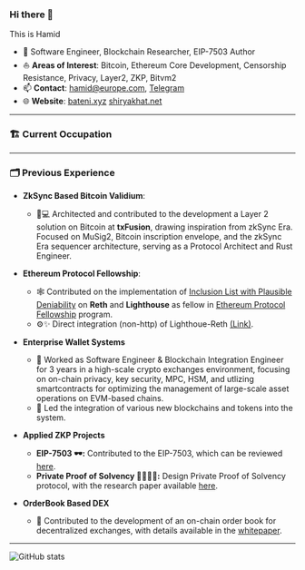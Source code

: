 ### Hi there 👋

This is Hamid

- 🔭 Software Engineer, Blockchain Researcher, EIP-7503 Author
- ⛵ **Areas of Interest**: Bitcoin, Ethereum Core Development, Censorship Resistance, Privacy, Layer2, ZKP, Bitvm2
- 📫 **Contact**: [hamid@europe.com](mailto:hamid@europe.com), [Telegram](https://t.me/newbateni)
- 🌐 **Website**: [bateni.xyz](https://bateni.xyz) [shiryakhat.net](https://shiryakhat.net)

---
### 🏗️ Current Occupation

---
### 🗂️ Previous Experience
- **ZkSync Based Bitcoin Validium**: 
  - 🦀💻 Architected and contributed to the development a Layer 2 solution on Bitcoin at **txFusion**, drawing inspiration from zkSync Era. Focused on MuSig2, Bitcoin inscription envelope, and the zkSync Era sequencer architecture, serving as a Protocol Architect and Rust Engineer.

- **Ethereum Protocol Fellowship**:
  - 🕸️ Contributed on the implementation of [Inclusion List with Plausible Deniability](https://github.com/eth-protocol-fellows/cohort-five/blob/main/projects/attestation-based-inclusion-list.md) on **Reth** and **Lighthouse** as fellow in [Ethereum Protocol Fellowship](https://epf.wiki/#/wiki/epf) program.
  - ⚙️✨ Direct integration (non-http) of Lighthoue-Reth [(Link)](https://github.com/eth-protocol-fellows/cohort-five/blob/main/projects/direct-integration-of-lighthouse-reth-and-tracing-integration-in-lighthouse.md).
  
- **Enterprise Wallet Systems**  
  - 💼 Worked as Software Engineer & Blockchain Integration Engineer for 3 years in a high-scale crypto exchanges environment, focusing on on-chain privacy, key security, MPC, HSM, and utlizing smartcontracts for optimizing the management of large-scale asset operations on EVM-based chains.
  - 🚀 Led the integration of various new blockchains and tokens into the system.

- **Applied ZKP Projects**  
  - **EIP-7503 🕶️:** Contributed to the EIP-7503, which can be reviewed [here](https://eips.ethereum.org/EIPS/eip-7503).
  - **Private Proof of Solvency 🕵️‍♂️🧙‍♂️:** Design Private Proof of Solvency protocol, with the research paper available [here](https://arxiv.org/abs/2310.13900).
- **OrderBook Based DEX**  
  - 🎯 Contributed to the development of an on-chain order book for decentralized exchanges, with details available in the [whitepaper](https://whitepaper.multipool.finance/protocol-overview/independent-on-chain-order-book/sum-trees).

---

![GitHub stats](https://github-readme-stats.vercel.app/api?username=irnb&show_icons=true&theme=one_dark_pro)
